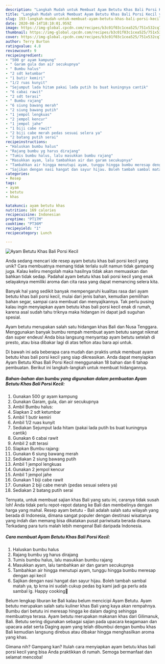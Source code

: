 ```yaml
---
description: "Langkah Mudah untuk Membuat Ayam Betutu Khas Bali Porsi Kecil yang Enak"
title: "Langkah Mudah untuk Membuat Ayam Betutu Khas Bali Porsi Kecil yang Enak"
slug: 193-langkah-mudah-untuk-membuat-ayam-betutu-khas-bali-porsi-kecil-yang-enak
date: 2020-08-14T18:10:01.959Z
image: https://img-global.cpcdn.com/recipes/b3c01f03c1cea525/751x532cq70/ayam-betutu-khas-bali-porsi-kecil-foto-resep-utama.jpg
thumbnail: https://img-global.cpcdn.com/recipes/b3c01f03c1cea525/751x532cq70/ayam-betutu-khas-bali-porsi-kecil-foto-resep-utama.jpg
cover: https://img-global.cpcdn.com/recipes/b3c01f03c1cea525/751x532cq70/ayam-betutu-khas-bali-porsi-kecil-foto-resep-utama.jpg
author: Terry Burton
ratingvalue: 4.8
reviewcount: 9
recipeingredient:
- "500 gr ayam kampung"
- " Garam gula dan air secukupnya"
- " Bumbu halus"
- "2 sdt ketumbar"
- "1 butir kemiri"
- "1/2 ruas kunyit"
- "Sejumput lada hitam pakai lada putih bs buat kuningnya cantik"
- "6 cabai rawit"
- "2 sdt terasi"
- " Bumbu rajang"
- "6 siung bawang merah"
- "2 siung bawang putih"
- "1 jempol lengkuas"
- "2 jempol kencur"
- "1 jempol jahe"
- "1 biji cabe rawit"
- "2 biji cabe merah pedas sesuai selera ya"
- "2 batang putih serai"
recipeinstructions:
- "Haluskan bumbu halus"
- "Rajang bumbu yg harus dirajang"
- "Tumis bumbu halus, lalu masukkan bumbu rajang"
- "Masukkan ayam, lalu tambahkan air dan garam secukupnya"
- "Tambahkan air hingga menutupi ayam, tunggu hingga bumbu meresap dengan api kecil"
- "Sajikan dengan nasi hangat dan sayur hijau. Boleh tambah sambal matah ya, tp krna ini sudah cukup pedas bg kami jadi ga perlu ada sambal lg. Happy cooking🤗"
categories:
- Resep
tags:
- ayam
- betutu
- khas

katakunci: ayam betutu khas 
nutrition: 169 calories
recipecuisine: Indonesian
preptime: "PT17M"
cooktime: "PT36M"
recipeyield: "1"
recipecategory: Lunch

---
```



![Ayam Betutu Khas Bali Porsi Kecil](https://img-global.cpcdn.com/recipes/b3c01f03c1cea525/751x532cq70/ayam-betutu-khas-bali-porsi-kecil-foto-resep-utama.jpg)

Anda sedang mencari ide resep ayam betutu khas bali porsi kecil yang unik? Cara membuatnya memang tidak terlalu sulit namun tidak gampang juga. Kalau keliru mengolah maka hasilnya tidak akan memuaskan dan bahkan tidak sedap. Padahal ayam betutu khas bali porsi kecil yang enak selayaknya memiliki aroma dan cita rasa yang dapat memancing selera kita.

Banyak hal yang sedikit banyak mempengaruhi kualitas rasa dari ayam betutu khas bali porsi kecil, mulai dari jenis bahan, kemudian pemilihan bahan segar, sampai cara membuat dan menyajikannya. Tak perlu pusing kalau ingin menyiapkan ayam betutu khas bali porsi kecil enak di rumah, karena asal sudah tahu triknya maka hidangan ini dapat jadi suguhan spesial.

Ayam betutu merupakan salah satu hidangan khas Bali dan Nusa Tenggara. Menggunakan banyak bumbu rempah membuat ayam betutu sangat nikmat dan super endeus! Anda bisa langsung menyantap ayam betutu setelah di presto, atau bisa dibakar lagi di atas teflon atau bara api untuk.


Di bawah ini ada beberapa cara mudah dan praktis untuk membuat ayam betutu khas bali porsi kecil yang siap dikreasikan. Anda dapat menyiapkan Ayam Betutu Khas Bali Porsi Kecil menggunakan 18 bahan dan 6 tahap pembuatan. Berikut ini langkah-langkah untuk membuat hidangannya.

<!--inarticleads1-->

##### Bahan-bahan dan bumbu yang digunakan dalam pembuatan Ayam Betutu Khas Bali Porsi Kecil:

1. Gunakan 500 gr ayam kampung
1. Gunakan  Garam, gula, dan air secukupnya
1. Ambil  Bumbu halus:
1. Siapkan 2 sdt ketumbar
1. Ambil 1 butir kemiri
1. Ambil 1/2 ruas kunyit
1. Sediakan Sejumput lada hitam (pakai lada putih bs buat kuningnya cantik)
1. Gunakan 6 cabai rawit
1. Ambil 2 sdt terasi
1. Siapkan  Bumbu rajang:
1. Gunakan 6 siung bawang merah
1. Sediakan 2 siung bawang putih
1. Ambil 1 jempol lengkuas
1. Gunakan 2 jempol kencur
1. Ambil 1 jempol jahe
1. Gunakan 1 biji cabe rawit
1. Gunakan 2 biji cabe merah (pedas sesuai selera ya)
1. Sediakan 2 batang putih serai


Ternyata, untuk membuat sajian khas Bali yang satu ini, caranya tidak susah loh! Anda tidak perlu repot-repot datang ke Bali dan membelinya dengan harga yang mahal. Resep ayam betutu - Bali adalah salah satu wilayah yang berada di Indonesia, dimana sangat populer dengan destinasi wisatanya yang indah dan memang bisa dikatakan pusat pariwisata berada disana. Terkadang para turis malah lebih mengenal Bali daripada Indonesia. 

<!--inarticleads2-->

##### Cara membuat Ayam Betutu Khas Bali Porsi Kecil:

1. Haluskan bumbu halus
1. Rajang bumbu yg harus dirajang
1. Tumis bumbu halus, lalu masukkan bumbu rajang
1. Masukkan ayam, lalu tambahkan air dan garam secukupnya
1. Tambahkan air hingga menutupi ayam, tunggu hingga bumbu meresap dengan api kecil
1. Sajikan dengan nasi hangat dan sayur hijau. Boleh tambah sambal matah ya, tp krna ini sudah cukup pedas bg kami jadi ga perlu ada sambal lg. Happy cooking🤗


Belum lengkap liburan ke Bali kalau belum mencicipi Ayam Betutu. Ayam betutu merupakan salah satu kuliner khas Bali yang kaya akan rempahnya. Bumbu dari betutu ini meresap hingga ke dalam daging sehingga membuatnya terasa. Ayam betutu merupakan makanan khas dari Gilimanuk, Bali. Betutu sering digunakan sebagai sajian pada upacara keagamaan dan upacara adat serta Daging ayam yang telah dibumbui dengan bumbu khas Bali kemudian langsung direbus atau dibakar hingga menghasilkan aroma yang khas. 

Gimana nih? Gampang kan? Itulah cara menyiapkan ayam betutu khas bali porsi kecil yang bisa Anda praktikkan di rumah. Semoga bermanfaat dan selamat mencoba!
